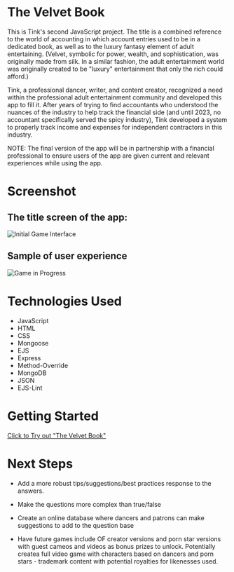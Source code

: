 # The Velvet Book

This is Tink's second JavaScript project. The title is a combined reference to the world of accounting in which account entries used to be in a dedicated book, as well as to the luxury fantasy element of adult entertaining. (Velvet, symbolic for power, wealth, and sophistication, was originally made from silk. In a similar fashion, the adult entertainment world was originally created to be "luxury" entertainment that only the rich could afford.) 

Tink, a professional dancer, writer, and content creator, recognized a need within the professional adult entertainment community and developed this app to fill it. After years of trying to find accountants who understood the nuances of the industry to help track the financial side (and until 2023, no accountant specifically served the spicy industry), Tink developed a system to properly track income and expenses for independent contractors in this industry. 

NOTE: The final version of the app will be in partnership with a financial professional to ensure users of the app are given current and relevant experiences while using the app.

# Screenshot

## The title screen of the app:

<!-- Needs to be updated -->
![Initial Game Interface](<Image 4-29-25 at 3.45 PM.JPG>)

## Sample of user experience 

<!-- Needs to be updated -->
![Game in Progress](<Game IP.jpeg>)

# Technologies Used

- JavaScript
- HTML
- CSS
- Mongoose
- EJS
- Express
- Method-Override
- MongoDB
- JSON
- EJS-Lint

# Getting Started

<!-- URL needs to be updated -->
[Click to Try out "The Velvet Book"](https://tinksdreamlife.github.io/quiz-patron-dancer/)

# Next Steps 

<!-- This whole section needs to be updated -->

- Add a more robust tips/suggestions/best practices response to the answers.

- Make the questions more complex than true/false

- Create an online database where dancers and patrons can make suggestions to add to the question base

- Have future games include OF creator versions and porn star versions with guest cameos and videos as bonus prizes to unlock. Potentially createa full video game with characters based on dancers and porn stars - trademark content with potential royalties for likenesses used. 